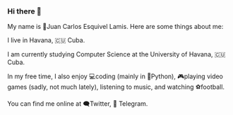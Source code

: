 ### Hi there 👋

My name is 👨Juan Carlos Esquivel Lamis. Here are some things about me:

I live in Havana, 🇨🇺 Cuba.

I am currently studying Computer Science at the University of Havana, 🇨🇺Cuba.

In my free time, I also enjoy 💻coding (mainly in 🐍Python), 🎮playing video games (sadly, not much lately), listening to music, and watching ⚽football.


You can find me online at 🗨️Twitter, 📱 Telegram.
